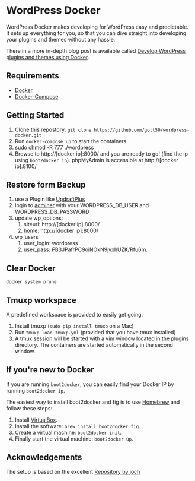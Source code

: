 # WordPress Docker

WordPress Docker makes developing for WordPress easy and predictable. It
sets up everything for you, so that you can dive straight into developing
your plugins and themes without any hassle.

There in a more in-depth blog post is available called [Develop
WordPress plugins and themes using
Docker](http://johnny.chadda.se/develop-wordpress-plugins-and-themes-using-docker/).

## Requirements

- [Docker](https://www.docker.com/)
- [Docker-Compose](https://docs.docker.com/compose/)

## Getting Started

1. Clone this repostory:
    `git clone https://github.com/gott50/wordpress-docker.git`
2. Run `docker-compose up` to start the containers.
3. sudo chmod -R 777 ./wordpress
4. Browse to http://[docker ip]:8000/ and you are ready to go! (find the
   ip using `boot2docker ip`).
   phpMyAdmin is accessible at http://[docker ip]:8100/

## Restore form Backup
1. use a Plugin like [UpdraftPlus](https://updraftplus.com/)
2. login to [adminer](http://localhost:8080) with your WORDPRESS_DB_USER and WORDPRESS_DB_PASSWORD
3. update wp_options: 
   1. siteurl: http://[docker ip]:8000/
   2. home: http://[docker ip]:8000/
4. wp_users
   1. user_login: wordpress
   2. user_pass: $P$B3JPafrPC9oiNOkN9jvxhUZK/Rfu6m.

## Clear Docker
    
    docker system prune

## Tmuxp workspace

A predefined workspace is provided to easily get going.

1. Install tmuxp (`sudo pip install tmuxp` on a Mac)
2. Run `tmuxp load tmuxp.yml` (provided that you have tmux installed)
3. A tmux session will be started with a vim window located in the
   plugins directory. The containers are started automatically in the
   second window.

## If you're new to Docker

If you are running `boot2docker`, you can easily find your Docker IP by
running `boot2docker ip`.

The easiest way to install boot2docker and fig is to use
[Homebrew](http://brew.sh) and follow these steps:

1. Install [VirtualBox](https://www.virtualbox.org).
2. Install the software: `brew install boot2docker fig`.
3. Create a virtual machine: `boot2docker init`.
4. Finally start the virtual machine: `boot2docker up`.

## Acknowledgements

The setup is based on the excellent [Repository by joch](https://github.com/joch/wordpress-docker)